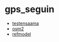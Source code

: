 # gps_seguin

* [testensaama](./test_ensaama_francois.html)
* [osm2](./osm-my-position/index.html)
* [refmodel](./geo_0_base.html)
